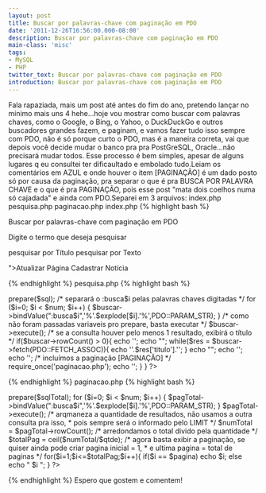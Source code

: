 ```yaml
---
layout: post
title: Buscar por palavras-chave com paginação em PDO
date: '2011-12-26T16:56:00.000-08:00'
description: Buscar por palavras-chave com paginação em PDO
main-class: 'misc'
tags:
- MySQL
- PHP
twitter_text: Buscar por palavras-chave com paginação em PDO
introduction: Buscar por palavras-chave com paginação em PDO
---
```

Fala rapaziada, mais um post até antes do fim do ano, pretendo lançar no mínimo mais uns 4 hehe...hoje vou mostrar como buscar com palavras chaves, como o Google, o Bing, o Yahoo, o DuckDuckGo e outros buscadores grandes fazem, e paginam, e vamos fazer tudo isso sempre com PDO, não é só porque curto o PDO, mas é a maneira correta, vai que depois você decide mudar o banco pra pra PostGreSQL, Oracle...não precisará mudar todos.
Esse processo é bem simples, apesar de alguns lugares q eu consultei ter dificaultado e embolado tudo.Leiam os comentários em AZUL e onde houver o item [PAGINAÇÃO] é um dado posto só por causa da paginação, pra separar o que é pra BUSCA POR PALAVRA CHAVE e o que é pra PAGINAÇÃO, pois esse post "mata dois coelhos numa só cajadada" e ainda com PDO.Separei em 3 arquivos:
index.php
pesquisa.php
paginacao.php
index.php
{% highlight bash %}
 
 Buscar por palavras-chave com paginação em PDO
 
 
  Digite o termo que deseja pesquisar
  
   
   pesquisar por Título
   pesquisar por Texto
   
     
  
  
  ">Atualizar Página
  Cadastrar Notícia
 
 
{% endhighlight %}
pesquisa.php
{% highlight bash %}
<?php 
 /* definimos o método das variaveis [PAGINAÇÃO] */
 if(isset($_GET['palavra'])){
  $palavra = $_GET['palavra'];
 extract($_GET); 
 }elseif(isset($_POST['palavra'])){
  $palavra = $_POST['palavra'];
 extract($_POST);
 }
 /* se existir pesquisa e for diferente de branco, entramos nesse bloco */
 if(isset($palavra) AND !empty($palavra)){
 /* Conexão como banco com PDO */
  $db = new PDO("mysql:host=localhost;dbname=paginacao","usuario","senha");
 /* máximo de resultados por página [PAGINAÇÃO] */
  $qtde = 2;
  /* caso não exista a variavel GET, ela será 1 [PAGINAÇÃO] */
  $pagina = (isset($_GET['pagina'])) ? (int)$_GET['pagina'] : 1;
  /* definimos de onde começará a paginação [PAGINAÇÃO] */
  $inicio = ($qtde * $pagina) - $qtde;
  /* para evitar o erro de variavel indefinida, pois somaremos a ela */
  $busca = "";
  /* transforma num array, separando os espaços vazis */
  $explode = explode(" ", $palavra);
  /*conta os valores de um array */
  $num = count($explode);
  /* preparamos os valores para jogarmos no bindValue do PDO */
  for ($i=0; $i < $num; $i++) {
    /* resultará em, ex.: titulo LIKE :busca1 OR titulo LIKE :busca2 ... */ 
   $busca .= " `$radio` LIKE :busca$i ";
   if($i$num -1){
    /* vc pode usar AND, depende de como quer sua pesquisa */
    $busca .= " OR ";
   }
  }
  /* preparando a consulta dos dados */
  $sql = "SELECT * FROM `noticias` WHERE $busca ORDER BY `id` ASC LIMIT $inicio, $qtde";
  $buscar = $db->prepare($sql);
  /* separará o :busca$i pelas palavras chaves digitadas */
  for ($i=0; $i < $num; $i++) {
   $buscar->bindValue(":busca$i",'%'.$explode[$i].'%',PDO::PARAM_STR);
  }  
  /* como não foram passadas variaveis pro prepare, basta executar */
  $buscar->execute();
  /* se a consulta houver pelo menos 1 resultado, exibirá o título */
  if($buscar->rowCount() > 0){
   echo '';
   echo "";
   while($res = $buscar->fetch(PDO::FETCH_ASSOC)){
    echo ''.$res['titulo'].'';
   }
  echo "";  
  echo '';
  echo '';
  /* incluímos a paginação [PAGINAÇÃO] */
  require_once('paginacao.php'); 
  echo '';   
  }
 }
?>  
{% endhighlight %}
paginacao.php
{% highlight bash %}
<?php
 /* serve pra saber quantos resultados existirá para tal pesquisa */
  $sqlTotal = "SELECT * FROM `noticias` WHERE $busca";
  $pagTotal = $db->prepare($sqlTotal);  
   for ($i=0; $i < $num; $i++) {
    $pagTotal->bindValue(":busca$i",'%'.$explode[$i].'%',PDO::PARAM_STR);
   }  
  $pagTotal->execute();
  /* arqmaneza a quantidade de resultados, não usamos a outra consulta pra isso,     * pois sempre será o informado pelo LIMIT */
  $numTotal = $pagTotal->rowCount();
  /* arredondamos o total divido pela quantidade */
  $totalPag = ceil($numTotal/$qtde);
 /* agora basta exibir a paginação, se quiser ainda pode criar pagina inicial = 1,    * e ultima pagina = total de paginas */
  for($i=1;$i<=$totalPag;$i++){
   if($i == $pagina)
    echo $i;
   else 
    echo " $i ";    
  }
?>
{% endhighlight %}
Espero que gostem e comentem!
